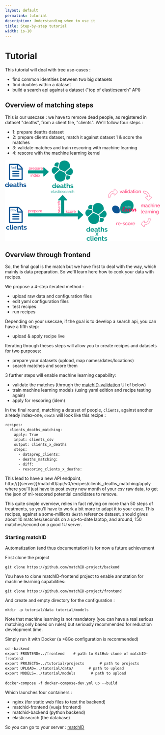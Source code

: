 ```yaml
---
layout: default
permalink: tutorial
description: Understanding when to use it
title: Step-by-step tutorial
width: is-10
---
```


# Tutorial
This tutorial will deal with tree use-cases :
- find common identities between two big datasets
- find doubles within a dataset
- build a search api against a dataset ("top of elasticsearch" API)


## Overview of matching steps
This is our usecase : we have to remove dead people, as registered in dataset "deaths", from a client file, "clients".
We'll follow four steps :

- 1: prepare deaths dataset
- 2: prepare clients dataset, match it against dataset 1 & score the matches
- 3: validate matches and train rescoring with machine learning
- 4: rescore with the machine learning kernel

<img src="assets/images/workflow.png" alt="matching workflow">


## Overview through frontend

So, the final goal is the match but we have first to deal with the way, which mainly is data preparation. So we'll learn here how to cook your data with recipes.

We propose a 4-step iterated method :
- upload raw data and configuration files
- edit yaml configuration files
- test recipes
- run recipes

Depending on your usecsae, if the goal is to develop a search api, you can have a fifth step:
- upload & apply recipe live

Iterating through theses steps will allow you to create recipes and datasets for two purposes:
- prepare your datasets (upload, map names/dates/locations)
- search matches and score them 

3 further steps will enable machine learning capability:
- validate the matches (through the [matchID-validation]() UI cf below)
- train machine learning models (using yaml edition and recipe testing again)
- apply for rescoring (idem)

In the final round, matching a dataset of people, `clients`, against another already index-one, `death`  will look like this recipe :
```
recipes:
  clients_deaths_matching:
    apply: True
    input: clients_csv
    output: clients_x_deaths
    steps:
      - dataprep_clients:
      - deaths_matching:
      - diff:
      - rescoring_clients_x_deaths:
```

This lead to have a new API endpoint, http://{{server}}/matchID/api/v0/recipes/clients_deaths_matching/apply where you'll just have to post every new month of your csv raw data, to get the json of ml-rescored potential candidates to remove.

This quite simple overview, relies in fact relying on more than 50 steps of treatments, so you'll have to work a bit more to adapt it to your case.
This recipes, against a some-millions `death` reference dataset, should gives about 10 matches/seconds on a up-to-date laptop, and around, 150 matches/second on a good 1U server.


### Starting matchID

Automatization (and thus documentation) is for now a future achievement

First clone the project
```
git clone https://github.com/matchID-project/backend
```

You have to clone matchID-frontend project to enable annotation for machine learning capabilities:
```
git clone https://github.com/matchID-project/frontend
```

And create and empty directory for the configuration :

```
mkdir -p tutorial/data tutorial/models
```

Note that machine learning is not mandatory (you can have a real serious matching only based on rules) but seriously recommended for reduction development time.

Simply run it with Docker (a >8Go configuration is recommended)
```
cd -backend
export FRONTEND=../frontend    # path to GitHub clone of matchID-frontend
export PROJECTS=../tutorial/projects       # path to projects
export UPLOAD=../tutorial/data/       # path to upload
export MODELS=../tutorial/models       # path to upload

docker-compose -f docker-compose-dev.yml up --build
```

Which launches four containers :
- nginx (for static web files to test the backend)
- matchid-frontend (vuejs frontend)
- matchid-backend (python backend)
- elasticsearch (the database)

So you can go to your server : [matchID](http://localhost)

